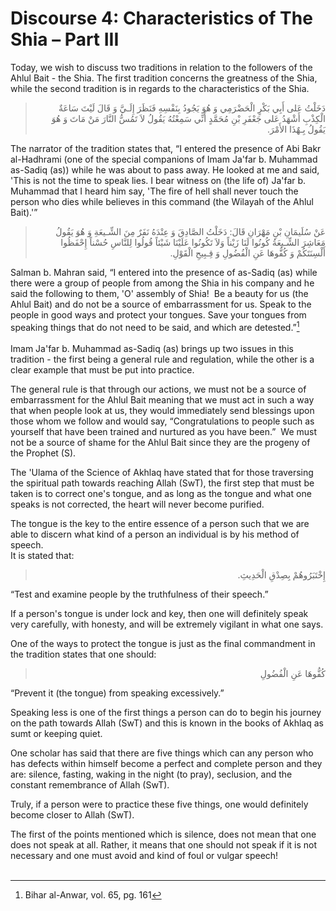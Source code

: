 Discourse 4: Characteristics of The Shia – Part III
===================================================

Today, we wish to discuss two traditions in relation to the followers of
the Ahlul Bait - the Shia. The first tradition concerns the greatness of
the Shia, while the second tradition is in regards to the
characteristics of the Shia.

<blockquote dir="rtl">
  <p>
دَخَلْتُ عَلى أَبِي بَكْرٍ الْحَضْرَمِي وَ هُوَ يَجُودُ بِنَفْسِهِ
فَنَظَرَ إِلَـيَّ وَ قَالَ لَيْتَ سَاعَةٌ الْكِذْبِ أَشْهَدُ عَلى
جَعْفَرِ بْنِ مُحَمَّدٍ أَنِّي سَمِعْتُهُ يَقُولُ لاَ تَمُسُّ النَّارَ
مَنْ مَاتَ وَ هُوَ يَقُولُ بِـهٌذَا الأَمْرَ.
  </p>
</blockquote>

The narrator of the tradition states that, “I entered the presence of
Abi Bakr al-Hadhrami (one of the special companions of Imam Ja'far b.
Muhammad as-Sadiq (as)) while he was about to pass away. He looked at me
and said, 'This is not the time to speak lies. I bear witness on (the
life of) Ja'far b. Muhammad that I heard him say, 'The fire of hell
shall never touch the person who dies while believes in this command
(the Wilayah of the Ahlul Bait).'”

<blockquote dir="rtl">
  <p>
عَنْ سُلَيمَانِ بْنِ مَهْرَانِ قَالَ: دَخَلْتُ الصَّادِقَ وَ عِنْدَهُ
نَفَرٌ مِنَ الشِّـيعَةِ وَ هُوَ يَقُولُ مَعَاشِرَ الشِّـيعَةُ كُونُوا
لَنَا زَيْناً وَلاَ تَكُونُوا عَلَيْنَا شَيْئاً قُولُوا لِلنَّاسِ
حُسْناً إِحْفَظُوا أَلْسِنَتَكُمْ وَ كُفُّوهَا عَنِ الْفُضُولِ وَ
قِـبِيحِ الْقَوْلِ.
  </p>
</blockquote>

Salman b. Mahran said, “I entered into the presence of as-Sadiq (as)
while there were a group of people from among the Shia in his company
and he said the following to them, 'O' assembly of Shia!  Be a beauty
for us (the Ahlul Bait) and do not be a source of embarrassment for us.
Speak to the people in good ways and protect your tongues. Save your
tongues from speaking things that do not need to be said, and which are
detested.”[^1]  
    
 Imam Ja'far b. Muhammad as-Sadiq (as) brings up two issues in this
tradition - the first being a general rule and regulation, while the
other is a clear example that must be put into practice.

The general rule is that through our actions, we must not be a source of
embarrassment for the Ahlul Bait meaning that we must act in such a way
that when people look at us, they would immediately send blessings upon
those whom we follow and would say, “Congratulations to people such as
yourself that have been trained and nurtured as you have been.”  We must
not be a source of shame for the Ahlul Bait since they are the progeny
of the Prophet (S).

The 'Ulama of the Science of Akhlaq have stated that for those
traversing the spiritual path towards reaching Allah (SwT), the first
step that must be taken is to correct one's tongue, and as long as the
tongue and what one speaks is not corrected, the heart will never become
purified.

The tongue is the key to the entire essence of a person such that we are
able to discern what kind of a person an individual is by his method of
speech.  
 It is stated that:

<blockquote dir="rtl">
  <p>
إِخْتَبَرُوهُمْ بِصِدْقِ الْحَدِيثِ.
  </p>
</blockquote>

“Test and examine people by the truthfulness of their speech.”

If a person's tongue is under lock and key, then one will definitely
speak very carefully, with honesty, and will be extremely vigilant in
what one says.

One of the ways to protect the tongue is just as the final commandment
in the tradition states that one should:

<blockquote dir="rtl">
  <p>
كُفُّوهَا عَنِ الْفُضُولِ
  </p>
</blockquote>

“Prevent it (the tongue) from speaking excessively.”

Speaking less is one of the first things a person can do to begin his
journey on the path towards Allah (SwT) and this is known in the books
of Akhlaq as sumt or keeping quiet.

One scholar has said that there are five things which can any person who
has defects within himself become a perfect and complete person and they
are: silence, fasting, waking in the night (to pray), seclusion, and the
constant remembrance of Allah (SwT).

Truly, if a person were to practice these five things, one would
definitely become closer to Allah (SwT).

The first of the points mentioned which is silence, does not mean that
one does not speak at all. Rather, it means that one should not speak if
it is not necessary and one must avoid and kind of foul or vulgar
speech!  
  

[^1]: Bihar al-Anwar, vol. 65, pg. 161


